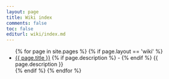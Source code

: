 ```yaml
---
layout: page
title: Wiki index
comments: false
toc: false
editurl: wiki/index.md
---
```


<ul>
	{% for page in site.pages %}
		{% if page.layout == 'wiki' %}
    		<li>
    			<a href="{{ page.url }}">{{ page.title }}</a>
    			{% if page.description %}
    				 -
				{% endif %}
    			{{ page.description }}
    		</li>
		{% endif %}
	{% endfor %}
</ul>
